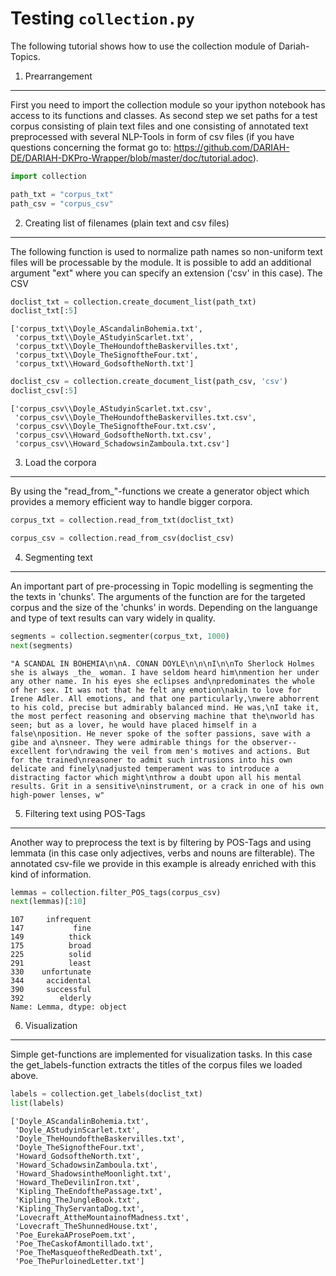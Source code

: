 
# Testing `collection.py`

The following tutorial shows how to use the collection module of Dariah-Topics.

1. Prearrangement
----
First you need to import the collection module so your ipython notebook has access to its functions and classes.
As second step we set paths for a test corpus consisting of plain text files and one consisting of annotated text preprocessed with several NLP-Tools in form of csv files (if you have questions concerning the format go to: https://github.com/DARIAH-DE/DARIAH-DKPro-Wrapper/blob/master/doc/tutorial.adoc). 


```python
import collection
```


```python
path_txt = "corpus_txt"
path_csv = "corpus_csv"
```

2. Creating list of filenames (plain text and csv files)
----
The following function is used to normalize path names so non-uniform text files will be processable by the module. It is possible to add an additional argument "ext" where you can specify an extension ('csv' in this case). The CSV


```python
doclist_txt = collection.create_document_list(path_txt)
doclist_txt[:5]
```




    ['corpus_txt\\Doyle_AScandalinBohemia.txt',
     'corpus_txt\\Doyle_AStudyinScarlet.txt',
     'corpus_txt\\Doyle_TheHoundoftheBaskervilles.txt',
     'corpus_txt\\Doyle_TheSignoftheFour.txt',
     'corpus_txt\\Howard_GodsoftheNorth.txt']




```python
doclist_csv = collection.create_document_list(path_csv, 'csv')
doclist_csv[:5]
```




    ['corpus_csv\\Doyle_AStudyinScarlet.txt.csv',
     'corpus_csv\\Doyle_TheHoundoftheBaskervilles.txt.csv',
     'corpus_csv\\Doyle_TheSignoftheFour.txt.csv',
     'corpus_csv\\Howard_GodsoftheNorth.txt.csv',
     'corpus_csv\\Howard_SchadowsinZamboula.txt.csv']



3. Load the corpora
----
By using the "read\_from\_"-functions we create a generator object which provides a memory efficient way to handle bigger corpora.


```python
corpus_txt = collection.read_from_txt(doclist_txt)
```


```python
corpus_csv = collection.read_from_csv(doclist_csv)
```

4. Segmenting text
----
An important part of pre-processing in Topic modelling is segmenting the the texts in 'chunks'. The arguments of the function are for the targeted corpus and the size of the 'chunks' in words. Depending on the languange and type of text results can vary widely in quality.


```python
segments = collection.segmenter(corpus_txt, 1000)
next(segments)
```




    "A SCANDAL IN BOHEMIA\n\nA. CONAN DOYLE\n\n\nI\n\nTo Sherlock Holmes she is always _the_ woman. I have seldom heard him\nmention her under any other name. In his eyes she eclipses and\npredominates the whole of her sex. It was not that he felt any emotion\nakin to love for Irene Adler. All emotions, and that one particularly,\nwere abhorrent to his cold, precise but admirably balanced mind. He was,\nI take it, the most perfect reasoning and observing machine that the\nworld has seen; but as a lover, he would have placed himself in a false\nposition. He never spoke of the softer passions, save with a gibe and a\nsneer. They were admirable things for the observer--excellent for\ndrawing the veil from men's motives and actions. But for the trained\nreasoner to admit such intrusions into his own delicate and finely\nadjusted temperament was to introduce a distracting factor which might\nthrow a doubt upon all his mental results. Grit in a sensitive\ninstrument, or a crack in one of his own high-power lenses, w"



5. Filtering text using POS-Tags
----
Another way to preprocess the text is by filtering by POS-Tags and using lemmata (in this case only adjectives, verbs and nouns are filterable). The annotated csv-file we provide in this example is already enriched with this kind of information. 


```python
lemmas = collection.filter_POS_tags(corpus_csv)
next(lemmas)[:10]
```




    107     infrequent
    147           fine
    149          thick
    175          broad
    225          solid
    291          least
    330    unfortunate
    344     accidental
    390     successful
    392        elderly
    Name: Lemma, dtype: object



6. Visualization
----
Simple get-functions are implemented for visualization tasks. In this case the get_labels-function extracts the titles of the corpus files we loaded above.


```python
labels = collection.get_labels(doclist_txt)
list(labels)
```




    ['Doyle_AScandalinBohemia.txt',
     'Doyle_AStudyinScarlet.txt',
     'Doyle_TheHoundoftheBaskervilles.txt',
     'Doyle_TheSignoftheFour.txt',
     'Howard_GodsoftheNorth.txt',
     'Howard_SchadowsinZamboula.txt',
     'Howard_ShadowsintheMoonlight.txt',
     'Howard_TheDevilinIron.txt',
     'Kipling_TheEndofthePassage.txt',
     'Kipling_TheJungleBook.txt',
     'Kipling_ThyServantaDog.txt',
     'Lovecraft_AttheMountainofMadness.txt',
     'Lovecraft_TheShunnedHouse.txt',
     'Poe_EurekaAProsePoem.txt',
     'Poe_TheCaskofAmontillado.txt',
     'Poe_TheMasqueoftheRedDeath.txt',
     'Poe_ThePurloinedLetter.txt']


